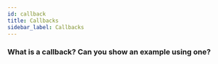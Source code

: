 ```yaml
---
id: callback
title: Callbacks
sidebar_label: Callbacks
---
```


### What is a callback? Can you show an example using one?